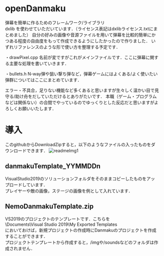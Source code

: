 # openDanmaku
弾幕を簡単に作るためのフレームワーク/ライブラリ  
dxlib を使わせていただいています．（ライセンス表記はdxlibライセンス.txtにまとめました）
自分の好みの画像や音源ファイルを用いて弾幕を比較的簡単にかつある程度の自由度をもって作成できるようにしたかったので作りました．
いずれリファレンスのような形で使い方を整理する予定です．

・drawPixel.cpp
名前が変ですがこれがメインファイルです．ここに弾幕に関する主要な処理を書いていきます．

・bullets.h
N-way弾や狙い撃ち弾など，弾幕ゲームにはよくある/よく使いたい弾群についてはここにまとめています．

エラー・不具合，足りない機能など多くあると思いますが生々しく温かい目で見守る/助け舟をだしていただけるとありがたいです．
本職（ゲーム・プログラムなどは関係ない）の合間でやっているのでゆっくりとした反応だと思いますがよろしくお願いいたします．
# 導入
このgithubからDownloadZipすると，以下のようなファイルの入ったものをダウンロードできます．
![readmeImg1](https://github.com/Nemo55aa/openDanmaku/assets/147301350/564ff017-b3af-4a0b-bba0-203d8036ee14)
## danmakuTemplate_YYMMDDn
VisualStudio2019のソリューションフォルダをそのままコピーしたものをアップロードしています．  
プレイヤーや敵の画像，ステージの画像を例として入れています．
## NemoDanmakuTemplate.zip  
VS2019のプロジェクトのテンプレートです．こちらを  
\Documents\Visual Studio 2019\My Exported Templates  
においておけば，新規プロジェクトの作成時にDanmakuのプロジェクトを作成することができます．  
プロジェクトテンプレートから作成すると，/imgや/soundsなどのフォルダは作成されません．  
